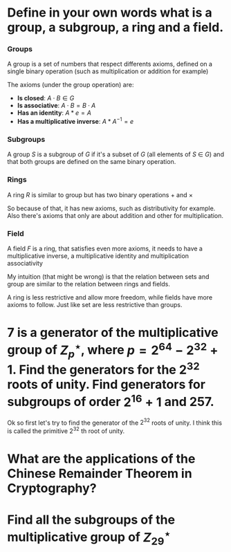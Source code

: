 # Define in your own words what is a group, a subgroup, a ring and a field.

### Groups 
A group is a set of numbers that respect differents axioms, defined on a single binary operation (such as multiplication or addition for example)

The axioms (under the group operation) are:
-  **Is closed**: $A \cdot B \in G$
- **Is associative**: $A \cdot B = B \cdot A$
- **Has an identity**: $A * e = A$
- **Has a multiplicative inverse**: $A * A^{-1} = e$

### Subgroups
A group $S$ is a subgroup of $G$ if it's a subset of $G$ (all elements of $S$ $\in$ $G$) and that both groups are defined on the same binary operation.

### Rings

A ring $R$ is similar to group but has two binary operations $+$ and $\times$

So because of that, it has new axioms, such as distributivity for example.
Also there's axioms that only are about addition and other for multiplication.

### Field
A field $F$ is a ring, that satisfies even more axioms, it needs to have a multiplicative inverse, a multiplicative identity and multiplication associativity

My intuition (that might be wrong) is that the relation between sets and group are similar to the relation between rings and fields. 

A ring is less restrictive and allow more freedom, while fields have more axioms to follow. Just like set are less restrictive than groups.


# $7$ is a generator of the multiplicative group of $Z_p^\star$, where $p = 2^{64} - 2^{32} +1$. Find the generators for the $2^{32}$ roots of unity. Find generators for subgroups of order $2^{16} + 1$ and $257$.

Ok so first let's try to find the generator of the $2^{32}$ roots of unity. I think this is called the primitive $2^{32}$ th root of unity.




# What are the applications of the Chinese Remainder Theorem in Cryptography?

# Find all the subgroups of the multiplicative group of $Z_{29}^\star$
